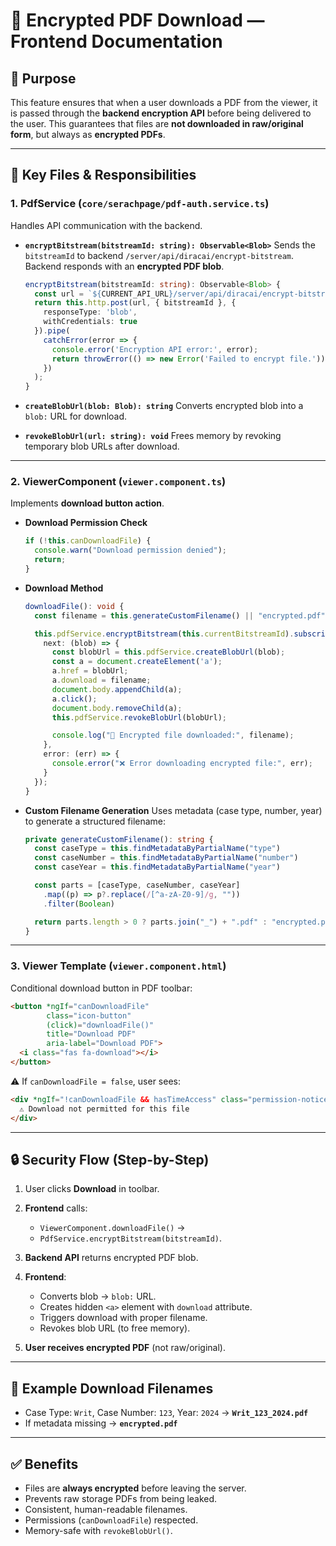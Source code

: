 

# 🔐 Encrypted PDF Download — Frontend Documentation

## 🎯 Purpose

This feature ensures that when a user downloads a PDF from the viewer, it is passed through the **backend encryption API** before being delivered to the user. This guarantees that files are **not downloaded in raw/original form**, but always as **encrypted PDFs**.

---

## 📂 Key Files & Responsibilities

### 1. **PdfService** (`core/serachpage/pdf-auth.service.ts`)

Handles API communication with the backend.

* **`encryptBitstream(bitstreamId: string): Observable<Blob>`**
  Sends the `bitstreamId` to backend `/server/api/diracai/encrypt-bitstream`.
  Backend responds with an **encrypted PDF blob**.

  ```ts
  encryptBitstream(bitstreamId: string): Observable<Blob> {
    const url = `${CURRENT_API_URL}/server/api/diracai/encrypt-bitstream`;
    return this.http.post(url, { bitstreamId }, {
      responseType: 'blob',
      withCredentials: true
    }).pipe(
      catchError(error => {
        console.error('Encryption API error:', error);
        return throwError(() => new Error('Failed to encrypt file.'));
      })
    );
  }
  ```

* **`createBlobUrl(blob: Blob): string`**
  Converts encrypted blob into a `blob:` URL for download.

* **`revokeBlobUrl(url: string): void`**
  Frees memory by revoking temporary blob URLs after download.

---

### 2. **ViewerComponent** (`viewer.component.ts`)

Implements **download button action**.

* **Download Permission Check**

  ```ts
  if (!this.canDownloadFile) {
    console.warn("Download permission denied");
    return;
  }
  ```

* **Download Method**

  ```ts
  downloadFile(): void {
    const filename = this.generateCustomFilename() || "encrypted.pdf";

    this.pdfService.encryptBitstream(this.currentBitstreamId).subscribe({
      next: (blob) => {
        const blobUrl = this.pdfService.createBlobUrl(blob);
        const a = document.createElement('a');
        a.href = blobUrl;
        a.download = filename;
        document.body.appendChild(a);
        a.click();
        document.body.removeChild(a);
        this.pdfService.revokeBlobUrl(blobUrl);

        console.log("🔐 Encrypted file downloaded:", filename);
      },
      error: (err) => {
        console.error("❌ Error downloading encrypted file:", err);
      }
    });
  }
  ```

* **Custom Filename Generation**
  Uses metadata (case type, number, year) to generate a structured filename:

  ```ts
  private generateCustomFilename(): string {
    const caseType = this.findMetadataByPartialName("type")
    const caseNumber = this.findMetadataByPartialName("number")
    const caseYear = this.findMetadataByPartialName("year")

    const parts = [caseType, caseNumber, caseYear]
      .map((p) => p?.replace(/[^a-zA-Z0-9]/g, ""))
      .filter(Boolean)

    return parts.length > 0 ? parts.join("_") + ".pdf" : "encrypted.pdf"
  }
  ```

---

### 3. **Viewer Template** (`viewer.component.html`)

Conditional download button in PDF toolbar:

```html
<button *ngIf="canDownloadFile"
        class="icon-button"
        (click)="downloadFile()"
        title="Download PDF"
        aria-label="Download PDF">
  <i class="fas fa-download"></i>
</button>
```

⚠️ If `canDownloadFile = false`, user sees:

```html
<div *ngIf="!canDownloadFile && hasTimeAccess" class="permission-notice download-notice">
  ⚠️ Download not permitted for this file
</div>
```

---

## 🔒 Security Flow (Step-by-Step)

1. User clicks **Download** in toolbar.
2. **Frontend** calls:

   * `ViewerComponent.downloadFile()` →
   * `PdfService.encryptBitstream(bitstreamId)`.
3. **Backend API** returns encrypted PDF blob.
4. **Frontend**:

   * Converts blob → `blob:` URL.
   * Creates hidden `<a>` element with `download` attribute.
   * Triggers download with proper filename.
   * Revokes blob URL (to free memory).
5. **User receives encrypted PDF** (not raw/original).

---

## 📖 Example Download Filenames

* Case Type: `Writ`, Case Number: `123`, Year: `2024`
  → **`Writ_123_2024.pdf`**
* If metadata missing → **`encrypted.pdf`**

---

## ✅ Benefits

* Files are **always encrypted** before leaving the server.
* Prevents raw storage PDFs from being leaked.
* Consistent, human-readable filenames.
* Permissions (`canDownloadFile`) respected.
* Memory-safe with `revokeBlobUrl()`.

